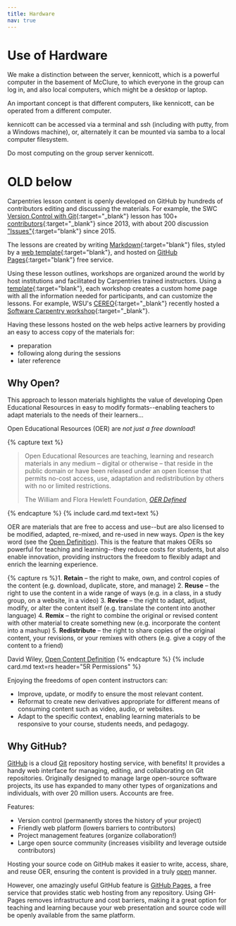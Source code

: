 ```yaml
---
title: Hardware
nav: true
---
```


# Use of Hardware
We make a distinction between the server, kennicott, which is a powerful computer in the basement of McClure, to which everyone in the group can log in, and also local computers, which might be a desktop or laptop.

An important concept is that different computers, like kennicott, can be operated from a different computer.

kennicott can be accessed via a terminal and ssh (including with putty, from a Windows machine), or, alternately it can be mounted via samba to a local computer filesystem.

Do most computing on the group server kennicott.




# OLD below

Carpentries lesson content is openly developed on GitHub by hundreds of contributors editing and discussing the materials.
For example, the SWC [Version Control with Git](http://swcarpentry.github.io/git-novice/){:target="_blank"} lesson has 100+ [contributors](https://github.com/swcarpentry/git-novice/graphs/contributors){:target="_blank"} since 2013, with about 200 discussion ["Issues"](https://github.com/swcarpentry/git-novice/issues){:target="blank"} since 2015.

The lessons are created by writing [Markdown](https://daringfireball.net/projects/markdown/){:target="blank"} files, styled by a [web template](https://github.com/carpentries/lesson-example){:target="blank"}, and hosted on [GitHub Pages](https://pages.github.com/){:target="blank"} free service.

Using these lesson outlines, workshops are organized around the world by host institutions and facilitated by Carpentries trained instructors.
Using a [template](https://github.com/carpentries/workshop-template){:target="blank"}, each workshop creates a custom home page with all the information needed for participants, and can customize the lessons. 
For example, WSU's [CEREO](https://cereo.wsu.edu/){:target="_blank"} recently hosted a [Software Carpentry workshop](https://mbrousil.github.io/2019-04-08-wsu/){:target="_blank"}.

Having these lessons hosted on the web helps active learners by providing an easy to access copy of the materials for: 

- preparation
- following along during the sessions
- later reference

## Why Open?

This approach to lesson materials highlights the value of developing Open Educational Resources in easy to modify formats--enabling teachers to adapt materials to the needs of their learners...

Open Educational Resources (OER) are *not just a free download*!

{% capture text %}<blockquote class="blockquote">
<p>Open Educational Resources are teaching, learning and research materials in any medium – digital or otherwise – that reside in the public domain or have been released under an open license that permits no-cost access, use, adaptation and redistribution by others with no or limited restrictions.</p>
<div class="blockquote-footer text-right">The William and Flora Hewlett Foundation, <cite title="Source Title"><a href="https://hewlett.org/strategy/open-educational-resources/" target="_blank">OER Defined</a></cite></div>
</blockquote>{% endcapture %}
{% include card.md text=text %}

OER are materials that are free to access and use--but are also licensed to be modified, adapted, re-mixed, and re-used in new ways. 
*Open* is the key word (see the [Open Definition](https://opendefinition.org/)).
This is the feature that makes OERs so powerful for teaching and learning--they reduce costs for students, but also enable innovation, providing instructors the freedom to flexibly adapt and enrich the learning experience.

{% capture rs %}1. **Retain** – the right to make, own, and control copies of the content (e.g. download, duplicate, store, and manage)
2. **Reuse** – the right to use the content in a wide range of ways (e.g. in a class, in a study group, on a website, in a video)
3. **Revise** – the right to adapt, adjust, modify, or alter the content itself (e.g. translate the content into another language)
4. **Remix** – the right to combine the original or revised content with other material to create something new (e.g. incorporate the content into a mashup)
5. **Redistribute** – the right to share copies of the original content, your revisions, or your remixes with others (e.g. give a copy of the content to a friend)

David Wiley, [Open Content Definition](http://opencontent.org/definition/)
{% endcapture %}
{% include card.md text=rs header="5R Permissions" %}

Enjoying the freedoms of open content instructors can:

- Improve, update, or modify to ensure the most relevant content.
- Reformat to create new derivatives appropriate for different means of consuming content such as video, audio, or websites.
- Adapt to the specific context, enabling learning materials to be responsive to your course, students needs, and pedagogy.

## Why <span class="fab fa-github"></span> GitHub?

[GitHub](https://github.com/) is a cloud [Git](https://git-scm.com/) repository hosting service, with benefits!
It provides a handy web interface for managing, editing, and collaborating on Git repositories.
Originally designed to manage large open-source software projects, its use has expanded to many other types of organizations and individuals, with over 20 million users.
Accounts are free.

Features: 

- Version control (permanently stores the history of your project)
- Friendly web platform (lowers barriers to contributors)
- Project management features (organize collaboration!)
- Large open source community (increases visibility and leverage outside contributors)

Hosting your source code on GitHub makes it easier to write, access, share, and reuse OER, ensuring the content is provided in a truly [open](https://opendefinition.org/) manner.

However, one amazingly useful GitHub feature is [GitHub Pages](https://guides.github.com/features/pages/), a free service that provides static web hosting from any repository.
Using GH-Pages removes infrastructure and cost barriers, making it a great option for teaching and learning because your web presentation and source code will be openly available from the same platform.
